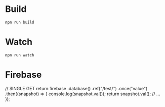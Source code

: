 # Build

```
npm run build
```

# Watch

```
npm run watch
```

# Firebase

// SINGLE GET
return firebase
        .database()
        .ref("/test/")
        .once("value")
        .then((snapshot) => {
        console.log(snapshot.val());
        return snapshot.val();
        // ...
        });
